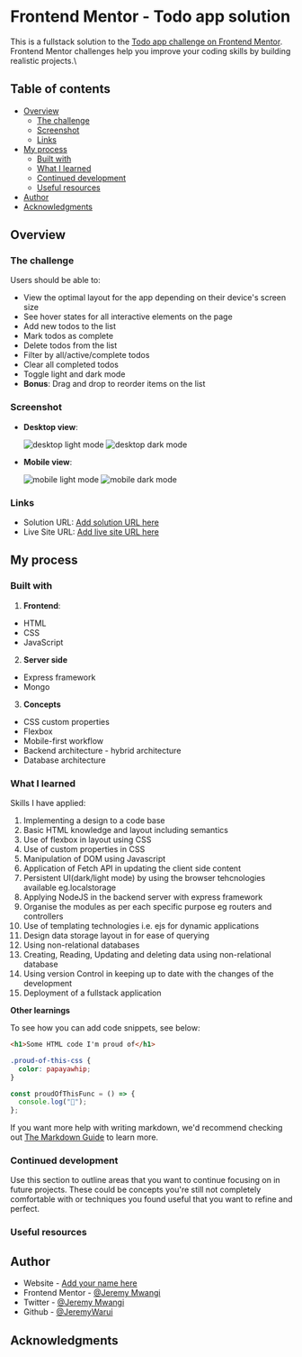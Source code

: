 # Frontend Mentor - Todo app solution

This is a fullstack solution to the [Todo app challenge on Frontend Mentor](https://www.frontendmentor.io/challenges/todo-app-Su1_KokOW).\
Frontend Mentor challenges help you improve your coding skills by building realistic projects.\


## Table of contents

- [Overview](#overview)
  - [The challenge](#the-challenge)
  - [Screenshot](#screenshot)
  - [Links](#links)
- [My process](#my-process)
  - [Built with](#built-with)
  - [What I learned](#what-i-learned)
  - [Continued development](#continued-development)
  - [Useful resources](#useful-resources)
- [Author](#author)
- [Acknowledgments](#acknowledgments)

## Overview

### The challenge

Users should be able to:

- View the optimal layout for the app depending on their device's screen size
- See hover states for all interactive elements on the page
- Add new todos to the list
- Mark todos as complete
- Delete todos from the list
- Filter by all/active/complete todos
- Clear all completed todos
- Toggle light and dark mode
- **Bonus**: Drag and drop to reorder items on the list

### Screenshot

- **Desktop view**:


  ![desktop light mode](./public/screenshots/desktop-light.png)
  ![desktop dark mode](./public/screenshots/desktop-dark.png)


- **Mobile view**:


  ![mobile light mode](./public/screenshots/mobile-light.png)
  ![mobile dark mode](./public/screenshots/mobile-dark.png)

### Links

- Solution URL: [Add solution URL here](https://your-solution-url.com)
- Live Site URL: [Add live site URL here](https://your-live-site-url.com)

## My process

### Built with

1. **Frontend**: 

* HTML
* CSS
* JavaScript

2.  **Server side**

* Express framework
* Mongo

3. **Concepts**

* CSS custom properties
* Flexbox
* Mobile-first workflow
* Backend architecture - hybrid architecture
* Database architecture

### What I learned

Skills I have applied:

1. Implementing a design to a code base
2. Basic HTML knowledge and layout including semantics
3. Use of flexbox in layout using CSS
4. Use of custom properties in CSS
5. Manipulation of DOM using Javascript
6. Application of Fetch API in updating the client side content
7. Persistent UI(dark/light mode) by using the browser tehcnologies available eg.localstorage
8. Applying NodeJS in the backend server with express framework
9. Organise the modules as per each specific purpose eg routers and controllers
10. Use of templating technologies i.e. ejs for dynamic applications
11. Design data storage layout in for ease of querying
12. Using non-relational databases
13. Creating, Reading, Updating and deleting data using non-relational database
14. Using version Control in keeping up to date with the changes of the development
15. Deployment of a fullstack application


**Other learnings**

To see how you can add code snippets, see below:

```html
<h1>Some HTML code I'm proud of</h1>
```

```css
.proud-of-this-css {
  color: papayawhip;
}
```

```js
const proudOfThisFunc = () => {
  console.log("🎉");
};
```

If you want more help with writing markdown, we'd recommend checking out [The Markdown Guide](https://www.markdownguide.org/) to learn more.

### Continued development

Use this section to outline areas that you want to continue focusing on in future projects. These could be concepts you're still not completely comfortable with or techniques you found useful that you want to refine and perfect.

### Useful resources

## Author

- Website - [Add your name here](https://www.your-site.com)
- Frontend Mentor - [@Jeremy Mwangi](https://www.frontendmentor.io/profile/JeremyWarui)
- Twitter - [@Jeremy Mwangi](https://www.twitter.com/jerywarne7)
- Github - [@JeremyWarui](https://github.com/JeremyWarui)

## Acknowledgments
